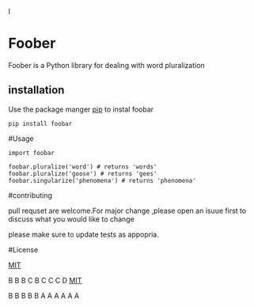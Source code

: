 
I


# Foober
Foober is a Python library for dealing with word pluralization

## installation

Use the package manger [pip](http://google.com) to instal foobar






    pip install foobar


#Usage


```
import foobar 

foobar.pluralize('word') # returns 'words'
foobar.pluralize('goose') # returns 'gees'
foobar.singularize('phenomena') # returns 'phenomena'

```
#contributing

pull requset are welcome.For major change ,please open an isuue first to discuss what you would like to change 



please make sure to update tests as appopria.

#License 

[MIT](http:.//google.com)








B
B
B
C
B
C
C
C
D
[MIT](hhttp://google.com)








    


B
B
B
B
B
A
A
A
A
A
A

